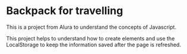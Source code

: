 # Backpack for travelling

This is a project from Alura to understand the concepts of Javascript.

This project helps to understand how to create elements and use the LocalStorage to keep the information saved after the page is refreshed.
